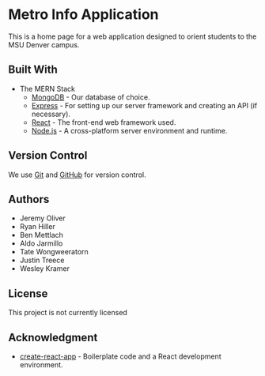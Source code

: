 # Metro Info Application

This is a home page for a web application designed to orient students to the MSU Denver campus.

## Built With

* The MERN Stack
  * [MongoDB](https://www.mongodb.com/) - Our database of choice.
  * [Express](https://expressjs.com/) - For setting up our server framework and creating an API (if necessary).
  * [React](https://reactjs.org/) - The front-end web framework used.
  * [Node.js](https://nodejs.org/) - A cross-platform server environment and runtime.

## Version Control
We use [Git](https://git-scm.com/) and [GitHub](https://github.com/) for version control.

## Authors
* Jeremy Oliver
* Ryan Hiller
* Ben Mettlach
* Aldo Jarmillo
* Tate Wongweeratorn
* Justin Treece
* Wesley Kramer

## License
This project is not currently licensed

## Acknowledgment
* [create-react-app](https://github.com/facebook/create-react-app) - Boilerplate code and a React development environment.

